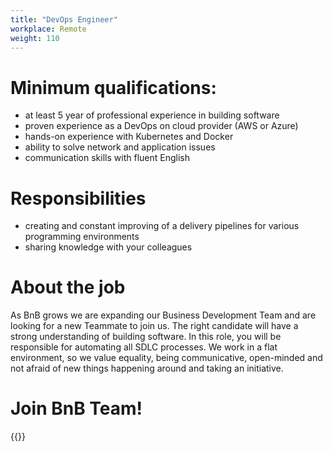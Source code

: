 ```yaml
---
title: "DevOps Engineer"
workplace: Remote
weight: 110
---
```


# Minimum qualifications:

* at least 5 year of professional experience in building software
* proven experience as a DevOps on cloud provider (AWS or Azure)
* hands-on experience with Kubernetes and Docker
* ability to solve network and application issues
* communication skills with fluent English

# Responsibilities

* creating and constant improving of a delivery pipelines for various programming environments
* sharing knowledge with your colleagues

# About the job

As BnB grows we are expanding our Business Development Team and are looking for a new Teammate to join us. The right candidate will have a strong understanding of building software. In this role, you will be responsible for automating all SDLC processes.
We work in a flat environment, so we value equality, being communicative, open-minded and not afraid of new things happening around and taking an initiative.

# Join BnB Team!

{{<disclaimer>}}

